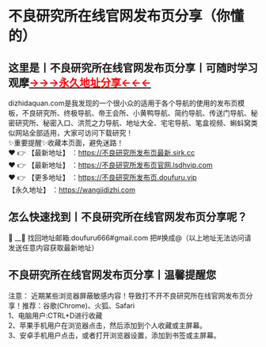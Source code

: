 #  不良研究所在线官网发布页分享（你懂的）
## 这里是丨**不良研究所在线官网发布页分享**丨可随时学习观摩<a href="https://dizhidaquan.com" target="_blank" class="modalbtn text-blue nmB4hteGKB 3Xyk5Zcf_s" id="loginbox"><font size="" color="#ff0000"><strong>→→→永久地址分享←←←</strong></font></a>
dizhidaquan.com是我发现的一个很小众的适用于各个导航的使用的发布页模板，不良研究所、终极导航、帝王会所、小黄鸭导航、简约导航、传送门导航、秘密研究所、秘密入口、洪荒之力导航、地址大全、宅宅导航、笔盒视频、蝌蚪窝类似网站全部适用，大家可访问下载研究！
<br>✨重要提醒✨收藏本页面，避免迷路！<br>
❤️ 👉 【最新地址】 ：https://不良研究所发布页最新.sirk.cc<br>
❤️ 👉 【最新地址】 ：https://不良研究所发布页官网.lsdhvip.com<br>
❤️ 👉 【更多地址】 ：https://不良研究所发布页.doufuru.vip<br>
【永久地址】 ：https://wangjidizhi.com<br>
## 怎么快速找到丨**不良研究所在线官网发布页分享**呢？
:e-mail: __📧 找回地址邮箱:doufuru666#gmail.com 把#换成@（以上地址无法访问请发送任意内容获取最新地址）
## 不良研究所在线官网发布页分享**丨温馨提醒您**
注意： 近期某些浏览器屏蔽敏感内容！导致打不开不良研究所在线官网发布页分享！推荐：谷歌(Chrome)、火狐、Safari<br>
1、电脑用户:CTRL+D进行收藏<br>
2、苹果手机用户在浏览器点击，然后添加到个人收藏或主屏幕。<br>
3、安卓手机用户点击，或者打开浏览器设置，添加到书签或主屏幕。
